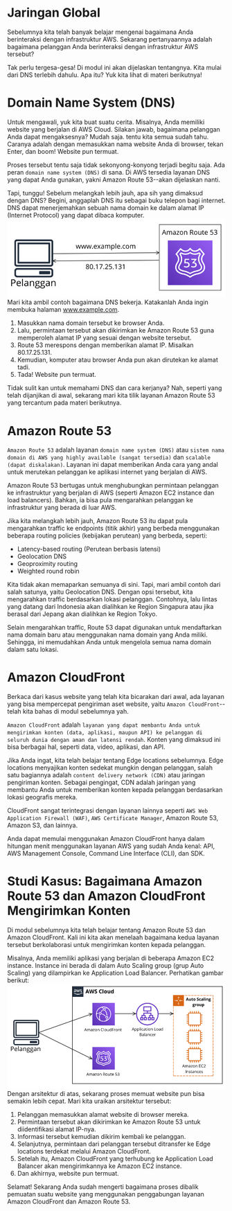 # Jaringan Global
Sebelumnya kita telah banyak belajar mengenai bagaimana Anda berinteraksi dengan infrastruktur AWS. Sekarang pertanyaannya adalah bagaimana pelanggan Anda berinteraksi dengan infrastruktur AWS tersebut?

Tak perlu tergesa-gesa! Di modul ini akan dijelaskan tentangnya. Kita mulai dari DNS terlebih dahulu. Apa itu? Yuk kita lihat di materi berikutnya!

# Domain Name System (DNS)
Untuk mengawali, yuk kita buat suatu cerita. Misalnya, Anda memiliki website yang berjalan di AWS Cloud. Silakan jawab, bagaimana pelanggan Anda dapat mengaksesnya? Mudah saja. tentu kita semua sudah tahu. Caranya adalah dengan memasukkan nama website Anda di browser, tekan Enter, dan boom! Website pun termuat.

Proses tersebut tentu saja tidak sekonyong-konyong terjadi begitu saja. Ada peran `domain name system (DNS)` di sana. Di AWS tersedia layanan DNS yang dapat Anda gunakan, yakni Amazon Route 53--akan dijelaskan nanti.

Tapi, tunggu! Sebelum melangkah lebih jauh, apa sih yang dimaksud dengan DNS? Begini, anggaplah DNS itu sebagai buku telepon bagi internet. DNS dapat menerjemahkan sebuah nama domain ke dalam alamat IP (Internet Protocol) yang dapat dibaca komputer.
<img src="img/jaringan.png">
Mari kita ambil contoh bagaimana DNS bekerja. Katakanlah Anda ingin membuka halaman www.example.com.

  1. Masukkan nama domain tersebut ke browser Anda.
  2. Lalu, permintaan tersebut akan dikirimkan ke Amazon Route 53 guna memperoleh alamat IP yang sesuai dengan website tersebut.
  3. Route 53 merespons dengan memberikan alamat IP. Misalkan 80.17.25.131.
  4. Kemudian, komputer atau browser Anda pun akan dirutekan ke alamat tadi.
  5. Tada! Website pun termuat.

Tidak sulit kan untuk memahami DNS dan cara kerjanya? Nah, seperti yang telah dijanjikan di awal, sekarang mari kita tilik layanan Amazon Route 53 yang tercantum pada materi berikutnya.

# Amazon Route 53
`Amazon Route 53` adalah layanan `domain name system (DNS)` atau `sistem nama domain di AWS yang highly available (sangat tersedia)` dan `scalable (dapat diskalakan)`. Layanan ini dapat memberikan Anda cara yang andal untuk merutekan pelanggan ke aplikasi internet yang berjalan di AWS.

Amazon Route 53 bertugas untuk menghubungkan permintaan pelanggan ke infrastruktur yang berjalan di AWS (seperti Amazon EC2 instance dan load balancers). Bahkan, ia bisa pula mengarahkan pelanggan ke infrastruktur yang berada di luar AWS.

Jika kita melangkah lebih jauh, Amazon Route 53 itu dapat pula mengarahkan traffic ke endpoints (titik akhir) yang berbeda menggunakan beberapa routing policies (kebijakan perutean) yang berbeda, seperti:

  - Latency-based routing (Perutean berbasis latensi)
  - Geolocation DNS
  - Geoproximity routing
  - Weighted round robin

Kita tidak akan memaparkan semuanya di sini. Tapi, mari ambil contoh dari salah satunya, yaitu Geolocation DNS. Dengan opsi tersebut, kita mengarahkan traffic berdasarkan lokasi pelanggan. Contohnya, lalu lintas yang datang dari Indonesia akan dialihkan ke Region Singapura atau jika berasal dari Jepang akan dialihkan ke Region Tokyo.

Selain mengarahkan traffic, Route 53 dapat digunakan untuk mendaftarkan nama domain baru atau menggunakan nama domain yang Anda miliki. Sehingga, ini memudahkan Anda untuk mengelola semua nama domain dalam satu lokasi.

# Amazon CloudFront
Berkaca dari kasus website yang telah kita bicarakan dari awal, ada layanan yang bisa mempercepat pengiriman aset website, yaitu `Amazon CloudFront`--telah kita bahas di modul sebelumnya yah.

`Amazon CloudFront` adalah `layanan yang dapat membantu Anda untuk mengirimkan konten (data, aplikasi, maupun API) ke pelanggan di seluruh dunia dengan aman dan latensi rendah`. Konten yang dimaksud ini bisa berbagai hal, seperti data, video, aplikasi, dan API.

Jika Anda ingat, kita telah belajar tentang Edge locations sebelumnya. Edge locations menyajikan konten sedekat mungkin dengan pelanggan, salah satu bagiannya adalah `content delivery network (CDN)` atau jaringan pengiriman konten. Sebagai pengingat, CDN adalah jaringan yang membantu Anda untuk memberikan konten kepada pelanggan berdasarkan lokasi geografis mereka.

CloudFront sangat terintegrasi dengan layanan lainnya seperti `AWS Web Application Firewall (WAF)`, `AWS Certificate Manager`, Amazon Route 53, Amazon S3, dan lainnya.

Anda dapat memulai menggunakan Amazon CloudFront hanya dalam hitungan menit menggunakan layanan AWS yang sudah Anda kenal: API, AWS Management Console, Command Line Interface (CLI), dan SDK.

# Studi Kasus: Bagaimana Amazon Route 53 dan Amazon CloudFront Mengirimkan Konten
Di modul sebelumnya kita telah belajar tentang Amazon Route 53 dan Amazon CloudFront. Kali ini kita akan menelaah bagaimana kedua layanan tersebut berkolaborasi untuk mengirimkan konten kepada pelanggan.

Misalnya, Anda memiliki aplikasi yang berjalan di beberapa Amazon EC2 instance. Instance ini berada di dalam Auto Scaling group (grup Auto Scaling) yang dilampirkan ke Application Load Balancer. Perhatikan gambar berikut:
<img src="img/aws-cloud1.png">
Dengan arsitektur di atas, sekarang proses memuat website pun bisa semakin lebih cepat. Mari kita uraikan arsitektur tersebut:

  1. Pelanggan memasukkan alamat website di browser mereka.
  2. Permintaan tersebut akan dikirimkan ke Amazon Route 53 untuk diidentifikasi alamat IP-nya.
  3. Informasi tersebut kemudian dikirim kembali ke pelanggan.
  4. Selanjutnya, permintaan dari pelanggan tersebut ditransfer ke Edge locations terdekat melalui Amazon CloudFront.
  5. Setelah itu, Amazon CloudFront yang terhubung ke Application Load Balancer akan mengirimkannya ke Amazon EC2 instance.
  6. Dan akhirnya, website pun termuat.
  
Selamat! Sekarang Anda sudah mengerti bagaimana proses dibalik pemuatan suatu website yang menggunakan penggabungan layanan Amazon CloudFront dan Amazon Route 53.
